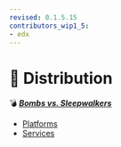 ```yaml
---
revised: 0.1.5.15
contributors_wip1_5:
- edx
---
```


# 📁 Distribution

💣 ***[Bombs vs. Sleepwalkers][home]***

- [Platforms][platforms]
- [Services][services]

[home]: /README.md
[platforms]: /distribution/platforms/readme.md
[services]: /distribution/services/readme.md
